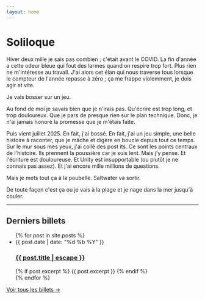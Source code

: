 ```yaml
---
layout: home
---
```


# Soliloque

Hiver deux mille je sais pas combien ; c'était avant le COVID. La fin d'année a cette odeur bleue qui fout des larmes quand on respire trop fort. Plus rien ne m'intéresse au travail.
J'ai alors cet élan qui nous traverse tous lorsque le compteur de l'année repasse à zéro ; ça me frappe violemment, je dois agir et vite.

Je vais bosser sur un jeu.

Au fond de moi je savais bien que je n'irais pas. Qu'écrire est trop long, et trop douloureux. Que je pars de presque rien sur le plan technique. Donc, je n'ai jamais honoré la promesse que je m'étais faite.

Puis vient juillet 2025. En fait, j'ai bossé. En fait, j'ai un jeu simple, une belle histoire à raconter, que je mâche et digère en boucle depuis tout ce temps. Sur le mur sous mes yeux, j'ai collé des post its. Ce sont les points centraux de l'histoire. Ils prennent la poussière car je suis lent. Mais j'y pense.
Et l'écriture est douloureuse.
Et Unity est insupportable (ou plutôt je ne connais pas assez).
Et j'ai encore mille millions de questions.

Mais je mets tout ça à la poubelle.
Saltwater va sortir.

De toute façon c'est ça ou je vais à la plage et je nage dans la mer jusqu'à couler.

---

## Derniers billets

<ul class="post-list">
  {% for post in site.posts %}
    <li>
      <span class="post-meta">{{ post.date | date: "%d %b %Y" }}</span>
      <h3>
        <a class="post-link" href="{{ post.url | relative_url }}">
          {{ post.title | escape }}
        </a>
      </h3>
      {% if post.excerpt %}
        {{ post.excerpt }}
      {% endif %}
    </li>
  {% endfor %}
</ul>

<p><a href="{{ "/posts/" | relative_url }}">Voir tous les billets →</a></p>
